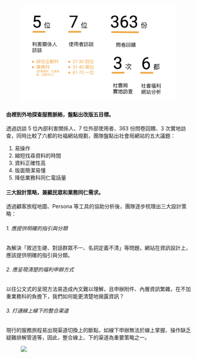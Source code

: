 <figure style="--pos-start: 1; --pos-end: 2; --pos-mob-s: 1; --pos-mob-e: 2;"><img src="/projects/taichung_society/contentresearch_now.jpg"></figure>

<div class="content" style="--pos-start: 2; --pos-end: 4; --pos-mob-s: 2; --pos-mob-e: 3;">

#### **由裡到外地探查服務脈絡，盤點出改版五目標。**

透過訪談 5 位內部利害關係⼈、7 位外部使用者、363 份問卷回饋、3 次實地訪查，同時比較了六都的社福網站規劃，團隊盤點出社會局網站的五大議題：

1. 易操作
2. 縮短找尋資料的時間
3. 資料正確性高
4. 版面簡潔易懂
5. 降低業務科同仁電話量

</div>

<div class="content" style="--pos-start: 1; --pos-end: 3; --pos-mob-s: 4; --pos-mob-e: 5;">

#### 三大設計策略，兼顧民眾和業務同仁需求。

透過顧客旅程地圖、Persona 等工具的協助分析後，團隊逐步梳理出三大設計策略：

###### 1. 應提供明確的指引與分類
為解決「敘述生硬、對話群眾不一、名詞定義不清」等問題，網站在資訊設計上，應該提供明確的指引與分類。

###### 2. 應呈現清楚的福利申辦方式
以往公文式的呈現方法易造成內文難以理解，且申辦附件、內層資訊繁雜，在不加重業務科的負擔下，我們如何能更清楚地揭露資訊？

###### 3. 打通線上線下的整合渠道
現行的服務旅程易出現渠道切換上的斷點，如線下申辦無法於線上掌握、操作缺乏疑難排解管道等，因此，整合線上、下的渠道為重要策略之一。

</div>

<figure style="--pos-start: 3; --pos-end: 4; --pos-mob-s: 3; --pos-mob-e: 4;"><img src="/projects/taichung_society/contentresearch_issues.jpg"></figure>
